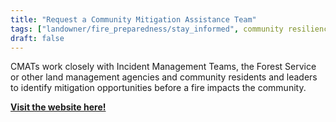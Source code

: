 ```yaml
---
title: "Request a Community Mitigation Assistance Team"
tags: ["landowner/fire_preparedness/stay_informed", community resilience]
draft: false
---
```


CMATs work closely with Incident Management Teams, the Forest Service or other land management agencies and community residents and leaders to identify mitigation opportunities before a fire impacts the community.

[**Visit the website here!**](https://www.fs.usda.gov/managing-land/fire/cmat)

